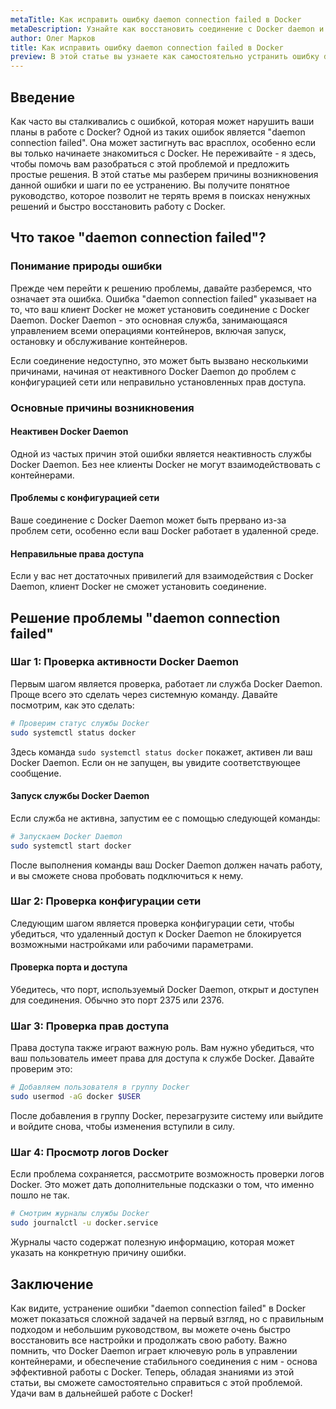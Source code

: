 ```yaml
---
metaTitle: Как исправить ошибку daemon connection failed в Docker
metaDescription: Узнайте как восстановить соединение с Docker daemon и устранить ошибку daemon connection failed. Статья включает примеры кода и пошаговые инструкции.
author: Олег Марков
title: Как исправить ошибку daemon connection failed в Docker
preview: В этой статье вы узнаете как самостоятельно устранить ошибку daemon connection failed в Docker и восстановить стабильную работу контейнеров.
---
```


## Введение

Как часто вы сталкивались с ошибкой, которая может нарушить ваши планы в работе с Docker? Одной из таких ошибок является "daemon connection failed". Она может застигнуть вас врасплох, особенно если вы только начинаете знакомиться с Docker. Не переживайте - я здесь, чтобы помочь вам разобраться с этой проблемой и предложить простые решения. В этой статье мы разберем причины возникновения данной ошибки и шаги по ее устранению. Вы получите понятное руководство, которое позволит не терять время в поисках ненужных решений и быстро восстановить работу с Docker.

## Что такое "daemon connection failed"?

### Понимание природы ошибки

Прежде чем перейти к решению проблемы, давайте разберемся, что означает эта ошибка. Ошибка "daemon connection failed" указывает на то, что ваш клиент Docker не может установить соединение с Docker Daemon. Docker Daemon - это основная служба, занимающаяся управлением всеми операциями контейнеров, включая запуск, остановку и обслуживание контейнеров.

Если соединение недоступно, это может быть вызвано несколькими причинами, начиная от неактивного Docker Daemon до проблем с конфигурацией сети или неправильно установленных прав доступа.

### Основные причины возникновения

#### Неактивен Docker Daemon

Одной из частых причин этой ошибки является неактивность службы Docker Daemon. Без нее клиенты Docker не могут взаимодействовать с контейнерами.

#### Проблемы с конфигурацией сети

Ваше соединение с Docker Daemon может быть прервано из-за проблем сети, особенно если ваш Docker работает в удаленной среде.

#### Неправильные права доступа

Если у вас нет достаточных привилегий для взаимодействия с Docker Daemon, клиент Docker не сможет установить соединение.

## Решение проблемы "daemon connection failed"

### Шаг 1: Проверка активности Docker Daemon

Первым шагом является проверка, работает ли служба Docker Daemon. Проще всего это сделать через системную команду. Давайте посмотрим, как это сделать:

```bash
# Проверим статус службы Docker
sudo systemctl status docker
```

Здесь команда `sudo systemctl status docker` покажет, активен ли ваш Docker Daemon. Если он не запущен, вы увидите соответствующее сообщение.

#### Запуск службы Docker Daemon

Если служба не активна, запустим ее с помощью следующей команды:

```bash
# Запускаем Docker Daemon
sudo systemctl start docker
```

После выполнения команды ваш Docker Daemon должен начать работу, и вы сможете снова пробовать подключиться к нему.

### Шаг 2: Проверка конфигурации сети

Следующим шагом является проверка конфигурации сети, чтобы убедиться, что удаленный доступ к Docker Daemon не блокируется возможными настройками или рабочими параметрами.

#### Проверка порта и доступа

Убедитесь, что порт, используемый Docker Daemon, открыт и доступен для соединения. Обычно это порт 2375 или 2376.

### Шаг 3: Проверка прав доступа

Права доступа также играют важную роль. Вам нужно убедиться, что ваш пользователь имеет права для доступа к службе Docker. Давайте проверим это:

```bash
# Добавляем пользователя в группу Docker
sudo usermod -aG docker $USER
```

После добавления в группу Docker, перезагрузите систему или выйдите и войдите снова, чтобы изменения вступили в силу.

### Шаг 4: Просмотр логов Docker

Если проблема сохраняется, рассмотрите возможность проверки логов Docker. Это может дать дополнительные подсказки о том, что именно пошло не так.

```bash
# Смотрим журналы службы Docker
sudo journalctl -u docker.service
```

Журналы часто содержат полезную информацию, которая может указать на конкретную причину ошибки.

## Заключение

Как видите, устранение ошибки "daemon connection failed" в Docker может показаться сложной задачей на первый взгляд, но с правильным подходом и небольшим руководством, вы можете очень быстро восстановить все настройки и продолжать свою работу. Важно помнить, что Docker Daemon играет ключевую роль в управлении контейнерами, и обеспечение стабильного соединения с ним - основа эффективной работы с Docker. Теперь, обладая знаниями из этой статьи, вы сможете самостоятельно справиться с этой проблемой. Удачи вам в дальнейшей работе с Docker!